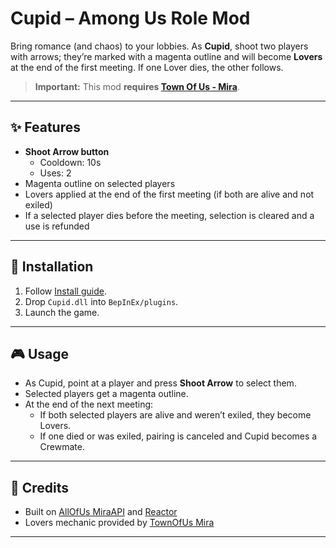 # Cupid – Among Us Role Mod

Bring romance (and chaos) to your lobbies. As **Cupid**, shoot two players with
arrows; they’re marked with a magenta outline and will become **Lovers** at the
end of the first meeting. If one Lover dies, the other follows.

> **Important:** This mod **requires [Town Of Us - Mira](https://github.com/AU-Avengers/TOU-Mira)**.

---

## ✨ Features
- **Shoot Arrow button**
  - Cooldown: 10s
  - Uses: 2
- Magenta outline on selected players
- Lovers applied at the end of the first meeting (if both are alive and not exiled)
- If a selected player dies before the meeting, selection is cleared and a use is refunded

---

## 🔧 Installation
1. Follow [Install guide](https://au-avengers.github.io/docs.toum.gg/docs/install/intro).
2. Drop `Cupid.dll` into `BepInEx/plugins`.
3. Launch the game.

---

## 🎮 Usage
- As Cupid, point at a player and press **Shoot Arrow** to select them.
- Selected players get a magenta outline.
- At the end of the next meeting:
  - If both selected players are alive and weren’t exiled, they become Lovers.
  - If one died or was exiled, pairing is canceled and Cupid becomes a Crewmate.

---

## 🙌 Credits
- Built on [AllOfUs MiraAPI](https://github.com/All-Of-Us-Mods/MiraAPI) and [Reactor](https://github.com/NuclearPowered/Reactor)
- Lovers mechanic provided by [TownOfUs Mira](https://github.com/AU-Avengers/TOU-Mira)

---
